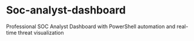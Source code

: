 # Soc-analyst-dashboard
Professional SOC Analyst Dashboard with PowerShell automation and real-time threat visualization

